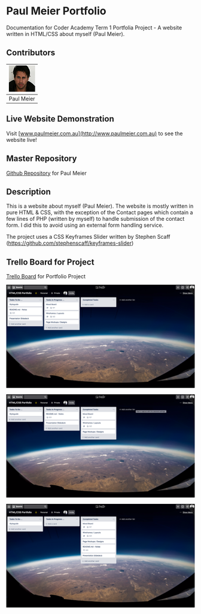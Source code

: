 
# Paul Meier Portfolio

Documentation for Coder Academy Term 1 Portfolia Project - A website written in HTML/CSS about myself (Paul Meier).

## Contributors
| [![Paul Meier](/assets/paul-meier-70px-70px.jpg)](https://github.com/fiterr-paul) |
|-----------|
| Paul Meier |

## Live Website Demonstration
Visit [www.paulmeier.com.au](http://www.paulmeier.com.au) to see the website live!

## Master Repository
[Github Repository](https://github.com/fiterr-paul/portfolio) for Paul Meier

## Description
This is a website about myself (Paul Meier). The website is mostly written in pure HTML & CSS, with the exception of the Contact pages which contain a few lines of PHP (written by myself) to handle submission of the contact form. I did this to avoid using an external form handling service.

The project uses a CSS Keyframes Slider written by Stephen Scaff (https://github.com/stephenscaff/keyframes-slider)

## Trello Board for Project
[Trello Board](https://trello.com/b/4nYwKb5p/html-css-portfolio) for Portfolio Project

![Screenshot 1](/assets/trello-1.png)

![Screenshot 2](/assets/trello-2.png)

![Screenshot 3](/assets/trello-3.png)

